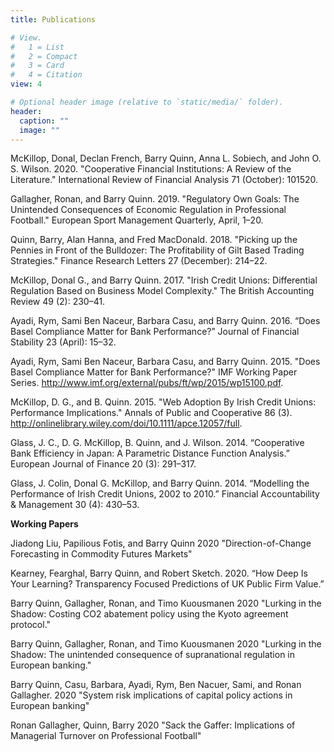 ```yaml
---
title: Publications

# View.
#   1 = List
#   2 = Compact
#   3 = Card
#   4 = Citation
view: 4

# Optional header image (relative to `static/media/` folder).
header:
  caption: ""
  image: ""
---
```


McKillop, Donal, Declan French, Barry Quinn, Anna L. Sobiech, and John O. S. Wilson. 2020. "Cooperative Financial Institutions: A Review of the Literature." International Review of Financial Analysis 71 (October): 101520.

Gallagher, Ronan, and Barry Quinn. 2019. "Regulatory Own Goals: The Unintended Consequences of Economic Regulation in Professional Football." European Sport Management Quarterly, April, 1–20.

Quinn, Barry, Alan Hanna, and Fred MacDonald. 2018. "Picking up the Pennies in Front of the Bulldozer: The Profitability of Gilt Based Trading Strategies." Finance Research Letters 27 (December): 214–22.

McKillop, Donal G., and Barry Quinn. 2017. "Irish Credit Unions: Differential Regulation Based on Business Model Complexity." The British Accounting Review 49 (2): 230–41.

Ayadi, Rym, Sami Ben Naceur, Barbara Casu, and Barry Quinn. 2016. “Does Basel Compliance Matter for Bank Performance?” Journal of Financial Stability 23 (April): 15–32.

Ayadi, Rym, Sami Ben Naceur, Barbara Casu, and Barry Quinn. 2015. "Does Basel Compliance Matter for Bank Performance?" IMF Working Paper Series. http://www.imf.org/external/pubs/ft/wp/2015/wp15100.pdf.

McKillop, D. G., and B. Quinn. 2015. "Web Adoption By Irish Credit Unions: Performance Implications." Annals of Public and Cooperative 86 (3). http://onlinelibrary.wiley.com/doi/10.1111/apce.12057/full.

Glass, J. C., D. G. McKillop, B. Quinn, and J. Wilson. 2014. “Cooperative Bank Efficiency in Japan: A Parametric Distance Function Analysis.” European Journal of Finance 20 (3): 291–317.

Glass, J. Colin, Donal G. McKillop, and Barry Quinn. 2014. “Modelling the Performance of Irish Credit Unions, 2002 to 2010.” Financial Accountability & Management 30 (4): 430–53.

**Working Papers**

Jiadong Liu, Papilious Fotis, and Barry Quinn 2020 "Direction-of-Change Forecasting in Commodity Futures Markets"

Kearney, Fearghal, Barry Quinn, and Robert Sketch. 2020. “How Deep Is Your Learning? Transparency Focused Predictions of UK Public Firm Value.”

Barry Quinn, Gallagher, Ronan, and Timo Kuousmanen 2020  "Lurking in the Shadow: Costing CO2 abatement policy using the Kyoto agreement protocol."

Barry Quinn, Gallagher, Ronan, and Timo Kuousmanen 2020  "Lurking in the Shadow: The unintended consequence of supranational regulation in European banking."

Barry Quinn, Casu, Barbara, Ayadi, Rym, Ben Nacuer, Sami, and Ronan Gallagher. 2020 "System risk implications of capital policy actions in European banking"

Ronan Gallagher, Quinn, Barry 2020 "Sack the Gaffer: Implications of Managerial Turnover on Professional Football" 



